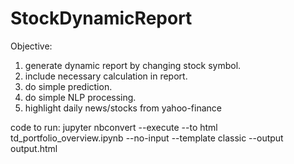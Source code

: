 # StockDynamicReport

Objective: 
1. generate dynamic report by changing stock symbol.
2. include necessary calculation in report.
3. do simple prediction.
4. do simple NLP processing.
5. highlight daily news/stocks from yahoo-finance 

code to run: jupyter nbconvert --execute --to html td_portfolio_overview.ipynb --no-input --template classic --output output.html

